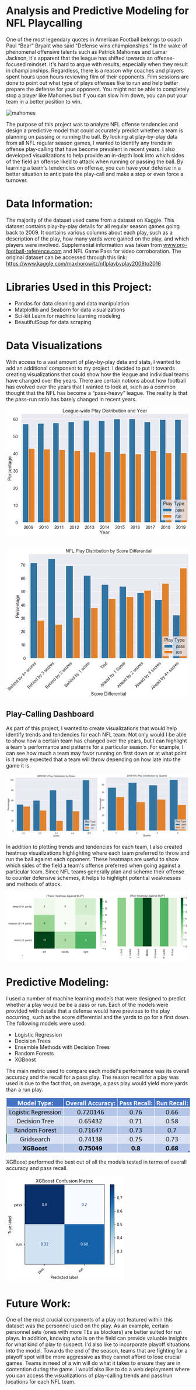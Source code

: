 # Analysis and Predictive Modeling for NFL Playcalling

One of the most legendary quotes in American Football belongs to coach Paul “Bear” Bryant who said "Defense wins championships." In the wake of phenomenal offensive talents such as Patrick Mahomes and Lamar Jackson, it's apparent that the league has shifted towards an offense-focused mindset. It's hard to argue with results, especially when they result in championships. Regardless, there is a reason why coaches and players spent hours upon hours reviewing film of their opponents. Film sessions are done to point out what type of plays offenses like to run and help better prepare the defense for your opponent. You might not be able to completely stop a player like Mahomes but if you can slow him down, you can put your team in a better position to win.

![mahomes](Images/mahomes.gif)

The purpose of this project was to analyze NFL offense tendencies and design a predictive model that could accurately predict whether a team is planning on passing or running the ball. By looking at play-by-play data from all NFL regular season games, I wanted to identify any trends in offense play-calling that have become prevalent in recent years. I also developed visualizations to help provide an in-depth look into which sides of the field an offense liked to attack when running or passing the ball. By learning a team's tendencies on offense, you can have your defense in a better situation to anticipate the play-call and make a stop or even force a turnover.

# Data Information:

The majority of the dataset used came from a dataset on Kaggle. This dataset contains play-by-play details for all regular season games going back to 2009. It contains various columns about each play, such as a description of the play, how many yards were gained on the play, and which players were involved. Supplemental information was taken from www.pro-football-reference.com and NFL Game Pass for video corroboration. The original dataset can be accessed through this link: https://www.kaggle.com/maxhorowitz/nflplaybyplay2009to2016

# Libraries Used in this Project:

* Pandas for data cleaning and data manipulation
* Matplotlib and Seaborn for data visualizations
* Sci-kit Learn for machine learning modeling
* BeautifulSoup for data scraping

# Data Visualizations

With access to a vast amount of play-by-play data and stats, I wanted to add an additional component to my project. I decided to put it towards creating visualizations that could show how the league and individual teams have changed over the years. There are certain notions about how football has evolved over the years that I wanted to look at, such as a common thought that the NFL has become a “pass-heavy” league. The reality is that the pass-run ratio has barely changed in recent years.

![league_play_distribution](Images/league_play_distribution1.png)


```python

```

![play_distribution_by_score](Images/play_distribution_by_score1.png)

## Play-Calling Dashboard

As part of this project, I wanted to create visualizations that would help identify trends and tendencies for each NFL team. Not only would I be able to show how a certain team has changed over the years, but I can highlight a team's performance and patterns for a particular season. For example, I can see how much a team may favor running on first down or at what point is it more expected that a team will throw depending on how late into the game it is.

![nyj_trend](Images/nyj_trends.png)

In addition to plotting trends and tendencies for each team, I also created heatmap visualizations highlighting where each team preferred to throw and run the ball against each opponent. These heatmaps are useful to show which sides of the field a team's offense preferred when going against a particular team. Since NFL teams generally plan and scheme their offense to counter defensive schemes, it helps to highlight potential weaknesses and methods of attack.

![pass_run_heatmap](Images/pass_run_heatmaps.png)

# Predictive Modeling:

I used a number of machine learning models that were designed to predict whether a play would be be a pass or run. Each of the models were provided with details that a defense would have previous to the play occurring, such as the score differential and the yards to go for a first down. The following models were used:

* Logistic Regression
* Decision Trees
* Ensemble Methods with Decision Trees
* Random Forests
* XGBoost

The main metric used to compare each model's performance was its overall accuracy and the recall for a pass play. The reason recall for a play was used is due to the fact that, on average, a pass play would yield more yards than a run play.

![model_results_table](Images/model_results_table.png)

XGBoost performed the best out of all the models tested in terms of overall accuracy and pass recall.

![xgboost_results](Images/xgboost_results.png)

# Future Work:

One of the most crucial components of a play not featured within this dataset was the personnel used on the play. As an example, certain personnel sets (ones with more TEs as blockers) are better suited for run plays. In addition, knowing who is on the field can provide valuable insights for what kind of play to suspect. I'd also like to incorporate playoff situations into the model. Towards the end of the season, teams that are fighting for a playoff spot will be more aggressive as they cannot afford to lose crucial games. Teams in need of a win will do what it takes to ensure they are in contention during the game. I would also like to do a web deployment where you can access the visualizations of play-calling trends and pass/run locations for each NFL team.
